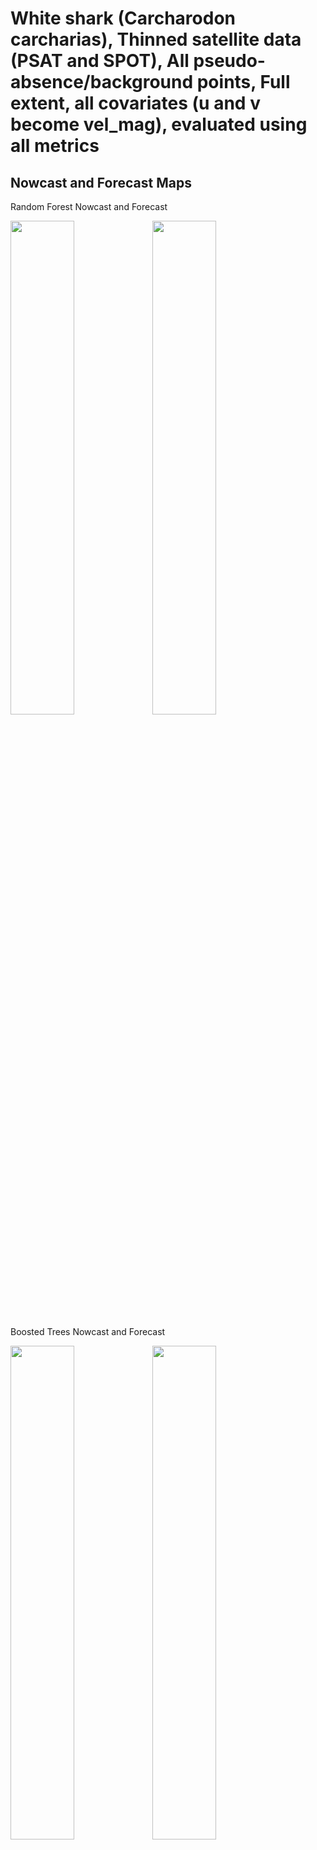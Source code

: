 White shark (Carcharodon carcharias), Thinned satellite data (PSAT and
SPOT), All pseudo-absence/background points, Full extent, all covariates
(u and v become vel_mag), evaluated using all metrics
================

## Nowcast and Forecast Maps

Random Forest Nowcast and Forecast

<img src="../tidy_reports/versions/c11/000300/c11.000300.01_12_rf_compiled_casts.png" width="45%" /><img src="../tidy_reports/versions/c11/000304/c11.000304.01_12_rf_compiled_casts.png" width="45%" />

Boosted Trees Nowcast and Forecast

<img src="../tidy_reports/versions/c11/000300/c11.000300.01_12_bt_compiled_casts.png" width="45%" /><img src="../tidy_reports/versions/c11/000304/c11.000304.01_12_bt_compiled_casts.png" width="45%" />

Maxnet Trees Nowcast and Forecast

<img src="../tidy_reports/versions/c11/000300/c11.000300.01_12_maxent_compiled_casts.png" width="45%" /><img src="../tidy_reports/versions/c11/000304/c11.000304.01_12_maxent_compiled_casts.png" width="45%" />

GAM Nowcast and Forecast

<img src="../tidy_reports/versions/c11/000300/c11.000300.01_12_gam_compiled_casts.png" width="45%" /><img src="../tidy_reports/versions/c11/000304/c11.000304.01_12_gam_compiled_casts.png" width="45%" />

GLM Nowcast and Forecast

<img src="../tidy_reports/versions/c11/000300/c11.000300.01_12_glm_compiled_casts.png" width="45%" /><img src="../tidy_reports/versions/c11/000304/c11.000304.01_12_glm_compiled_casts.png" width="45%" />

## Metrics

| model_type |  accuracy |   roc_auc | boyce_cont | brier_class |   tss_max |
|:-----------|----------:|----------:|-----------:|------------:|----------:|
| rf         | 0.9529042 | 0.9932958 |  0.8928289 |   0.0389165 | 0.9437991 |
| bt         | 0.7723705 | 0.7775029 |  0.9407843 |   0.1491431 | 0.4401200 |
| maxnet     | 0.6522763 | 0.7686104 |  0.9734419 |   0.2108896 | 0.4408749 |
| gam        | 0.8092622 | 0.7887438 |  0.8935306 |   0.1418070 | 0.4446497 |
| glm        | 0.7708006 | 0.7392123 |  0.8371589 |   0.1537939 | 0.4287330 |

Metrics by model type

## Variable Importance

![](/mnt/ecocast/projects/koliveira/subprojects/carcharodon/workflows/tidy_md/versions/m11/00030/m11.00030_tidy_compiled_files/figure-gfm/variable%20importance-1.png)<!-- -->
